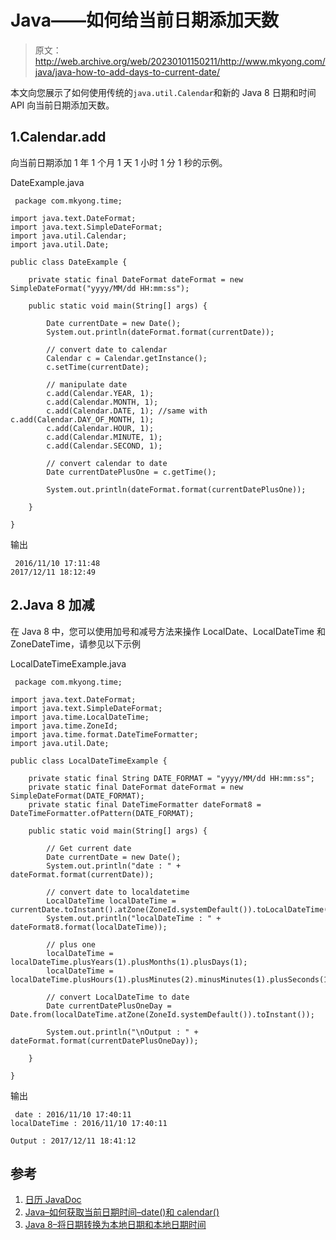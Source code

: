 # Java——如何给当前日期添加天数

> 原文：<http://web.archive.org/web/20230101150211/http://www.mkyong.com/java/java-how-to-add-days-to-current-date/>

本文向您展示了如何使用传统的`java.util.Calendar`和新的 Java 8 日期和时间 API 向当前日期添加天数。

## 1.Calendar.add

向当前日期添加 1 年 1 个月 1 天 1 小时 1 分 1 秒的示例。

DateExample.java

```
 package com.mkyong.time;

import java.text.DateFormat;
import java.text.SimpleDateFormat;
import java.util.Calendar;
import java.util.Date;

public class DateExample {

    private static final DateFormat dateFormat = new SimpleDateFormat("yyyy/MM/dd HH:mm:ss");

    public static void main(String[] args) {

        Date currentDate = new Date();
        System.out.println(dateFormat.format(currentDate));

        // convert date to calendar
        Calendar c = Calendar.getInstance();
        c.setTime(currentDate);

        // manipulate date
        c.add(Calendar.YEAR, 1);
        c.add(Calendar.MONTH, 1);
        c.add(Calendar.DATE, 1); //same with c.add(Calendar.DAY_OF_MONTH, 1);
        c.add(Calendar.HOUR, 1);
        c.add(Calendar.MINUTE, 1);
        c.add(Calendar.SECOND, 1);

        // convert calendar to date
        Date currentDatePlusOne = c.getTime();

        System.out.println(dateFormat.format(currentDatePlusOne));

    }

} 
```

输出

```
 2016/11/10 17:11:48
2017/12/11 18:12:49 
```

## 2.Java 8 加减

在 Java 8 中，您可以使用加号和减号方法来操作 LocalDate、LocalDateTime 和 ZoneDateTime，请参见以下示例

LocalDateTimeExample.java

```
 package com.mkyong.time;

import java.text.DateFormat;
import java.text.SimpleDateFormat;
import java.time.LocalDateTime;
import java.time.ZoneId;
import java.time.format.DateTimeFormatter;
import java.util.Date;

public class LocalDateTimeExample {

    private static final String DATE_FORMAT = "yyyy/MM/dd HH:mm:ss";
    private static final DateFormat dateFormat = new SimpleDateFormat(DATE_FORMAT);
    private static final DateTimeFormatter dateFormat8 = DateTimeFormatter.ofPattern(DATE_FORMAT);

    public static void main(String[] args) {

		// Get current date
        Date currentDate = new Date();
        System.out.println("date : " + dateFormat.format(currentDate));

        // convert date to localdatetime
        LocalDateTime localDateTime = currentDate.toInstant().atZone(ZoneId.systemDefault()).toLocalDateTime();
        System.out.println("localDateTime : " + dateFormat8.format(localDateTime));

        // plus one
        localDateTime = localDateTime.plusYears(1).plusMonths(1).plusDays(1);
        localDateTime = localDateTime.plusHours(1).plusMinutes(2).minusMinutes(1).plusSeconds(1);

        // convert LocalDateTime to date
        Date currentDatePlusOneDay = Date.from(localDateTime.atZone(ZoneId.systemDefault()).toInstant());

        System.out.println("\nOutput : " + dateFormat.format(currentDatePlusOneDay));

    }

} 
```

输出

```
 date : 2016/11/10 17:40:11
localDateTime : 2016/11/10 17:40:11

Output : 2017/12/11 18:41:12 
```

## 参考

1.  [日历 JavaDoc](http://web.archive.org/web/20221006190628/https://docs.oracle.com/javase/8/docs/api/java/util/Calendar.html)
2.  [Java–如何获取当前日期时间–date()和 calendar()](http://web.archive.org/web/20221006190628/https://www.mkyong.com/java/java-how-to-get-current-date-time-date-and-calender/)
3.  [Java 8–将日期转换为本地日期和本地日期时间](http://web.archive.org/web/20221006190628/https://www.mkyong.com/java8/java-8-convert-date-to-localdate-and-localdatetime/)

<input type="hidden" id="mkyong-current-postId" value="14073">